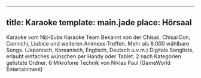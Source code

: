 ---
title: Karaoke
template: main.jade
place: Hörsaal
----

Karaoke vom Niji-Subs Karaoke Team 
Bekannt von der Chisaii, ChisaiiCon, Connichi, Liubice und weiteren Animexx-Treffen. 
Mehr als 8.000 wählbare Songs. (Japanisch, Koreanisch, Englisch, Deutsch u.v.m.) 
Digitale Songliste, erlaubt einfaches wünschen per Handy oder Tablet. 
2 nach Kategorien gelistete Ordner. 
6 Mikrofone
Technik von Niklas Paul (GameWorld Entertainment) 
